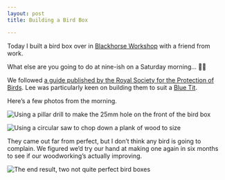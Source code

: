 ```yaml
---
layout: post
title: Building a Bird Box

---
```


Today I built a bird box over in [Blackhorse Workshop](http://www.blackhorseworkshop.co.uk) with a friend from work.

What else are you going to do at nine-ish on a Saturday morning… 🤦‍♂️

We followed [a guide published by the Royal Society for the Protection of Birds](https://www.rspb.org.uk/fun-and-learning/for-families/family-wild-challenge/activities/build-a-birdbox/). Lee was particularly keen on building them to suit a [Blue Tit](https://www.rspb.org.uk/birds-and-wildlife/wildlife-guides/bird-a-z/blue-tit).

Here’s a few photos from the morning.
  
![Using a pillar drill to make the 25mm hole on the front of the bird box](https://www.ft.com/__origami/service/image/v2/images/raw/https%3A%2F%2Flh3.googleusercontent.com%2FmqhdTgimNIfo0bPGbO5WIK2de_JXVNVFZxt_wHegWIiph3ynhBYU7F6NpuY4G9JSvRU2KhG-M3rXucWQ5SPd7SM7BIPbNT5qR-nyRRVpkL-mEhTF2k8h-LIrOSGYu8V6P0faOGX6TFuknsS8geNtxKcFFWl56yHOoFblva4lkm_UZR71PhV7fQRZ1X1PpdHlV9qCVXkwIBExCCzxpZTeSO47LvH3nOESvlcIiRtl9oiRTFVS4yUftwMDiX6ntjfGTG01wBgvCN7PDkR5neLrHat4pqkR_cjaKPYFM0N9dT-4t0U99WtBCeNsUbhhr2rva7QkajMYc8nqKNU9IrSiUpHvma-qSKFedsN-TRH_RtKT-FAfDAP2W4NL1L85Lt3QXBJlCfAJxed6NRlguOmHynOllF78MZjCSOT9Jp1qfYOxLVOGFZRVZHBHY3w3lZVo5g_fKTeH7SpYQPAxrnm4QUNRmoEmSdXqP7S7aaxWf35VoIRIPGujsUMfC5nc8432WiqI45uf5JYEFbC6WR8fUaO6G0AGK2mUxpR75uGBOTPiS2u2E3TWpr8U6_0lMlMXJpp-mBRCkRqKk4MBXE21uGNXebMX2FGpHaa69iZKsOisxWY0Hic2THPePndTd12mxF-85b-2mmjGlO6OGXDvWRlybIzEbVbm5m2mESw-qKjdZaJDmlxzN_PFmadsGdONeIF0FrjA41fo3HJdzpEJc0WKOw%3Dw1198-h1596-no?source=uncomplicated.systems&width=1024)

![Using a circular saw to chop down a plank of wood to size](https://www.ft.com/__origami/service/image/v2/images/raw/https%3A%2F%2Flh3.googleusercontent.com%2Fq9yNPVX8NtWZ4S13iqqUZgpYE3RshHklxWv7Nor6njYkdyx5Me-8D7iMoZMsSKK5Qk7bQ6Z5VMELDo4VsyhFDIyprSf7MDWJiF7YcfqicVWnd3A5ScGyXipin3SO6sugNRrF55pcDdXozsG7kw38PpiCC4WfqhwJB4DLV05X9ZQ4YhnbgVlRrifyd7SvE7ci9AaPXRd2qcydxMMhWMac0Mr3xalKj1d9uZwZ9mzP7ouY4GosK00XHR48lkF-X-rO2AK1f_TZEKGYk9hpXiQRCOGuu2JU9r8DlegVALYaMmTbGCwMx0KtU9cfW7tjnejXvrB84Z_wdmGrtjljDKX_yFLeU8A05mAGDJhju9HAoQaAXHkxlyuNbdwg9k3WZRJrZOJF184lXhPVrtq0pR0tV8Kc1g97RzxQDq-zoGatgx1GClIv37PAWNR5tvxIlAIHsntTcL1Tvzwtp0VdfmcoDab2gZFhwBx0VHZ-5-Z6t-DarrFpvXoIErkewc8e6gpV-_3A9BCHHYeGML3gc3O9eoxwCyfx4syezBNKtSv1uIYhH4diBO0PSM_gx-7eSpUhZAtyDuMrkxQxVxj_Nl36Bi0FBntSPIhx50v49k-nfhburp0MVQJ4MmKZS5KcWTuM8ywkCihD1zshBdiprMktsWE-Wu3nPQLByNNlQcTtbA7kwMRtm7I6olRZp91PReJPyTeGb3wwq-TP4fHKxmE95atP%3Dw2128-h1596-no?source=uncomplicated.systems&width=1024)

They came out far from perfect, but I don’t think any bird is going to complain. We figured we’d try our hand at making one again in six months to see if our woodworking’s actually improving.

![The end result, two not quite perfect bird boxes](https://www.ft.com/__origami/service/image/v2/images/raw/https%3A%2F%2Flh3.googleusercontent.com%2FHbLsEozICPrdNDfn8_xcKUEJ5FVmi3Jxjg89pmZnsjThGDMLBQSNRf_fsLZT97SVcaUNLhCpIgRKkXLz4zzu5666NTzZ3p8cd9LH-M14oFI2UHggpPwmFkCKqY6VcZ_I9TqBDw0bYrldwICaWL4l4NsCEy1ulmIgEKrmcdN8hKgkLhrVxivMzNUWsy3_OCiNT15WPDooahOgkzb7V5lXbcqTUIygXwPfp3_R_Guk5DQE9IBr4rf0Ku_8MThwxjWXi4czb4HDBToIhTxItg8tz7eXeMA3d2Pcbij6You0fqYzxOeryqNKYvNLdUeDakOYPbx49uWN4HEFJAMU6xTZa7boI-RKZbDQyNfZPO7kV4BMwc2VyJ0Tz71TXRK57EULRARosaTKZxitJJ7gqTc6bDWJnJeLs9AquDZW5FH7K7ggq2qZ1CPAsCwhHjHGCVoOAvceZi5AZ3p-0-EzklBGYntmbvAqLKChH2jKs4y77F1NBMCUYfOsgj3MeMbe41BRWtMrQmLHej5PwQSptdeSfNo9TVE0WzOWg68ttn1TiCxkDirk0o4xJ9-CCMLLGD8onav4DB4sotBj2lAChHAQkrRpY1-YiyCgiPonR15QcnkNSdEbDoMKGBMp_szWxhd74z9EAFSdza2N51JriaDO__eKdkdxuFSDV25_6H3BlApUACBoPtseKV6c_iLd7yMJSBTDjzr944ijLdvqPKTji4IG%3Dw2128-h1596-no?source=uncomplicated.systems&width=1024)

